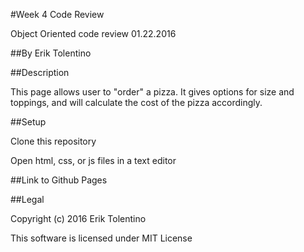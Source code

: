 #Week 4 Code Review

Object Oriented code review 01.22.2016

##By Erik Tolentino

##Description

This page allows user to "order" a pizza. It gives options for size and toppings, and will calculate the cost of the pizza accordingly.

##Setup

Clone this repository

Open html, css, or js files in a text editor

##Link to Github Pages



##Legal

Copyright (c) 2016 Erik Tolentino

This software is licensed under MIT License
